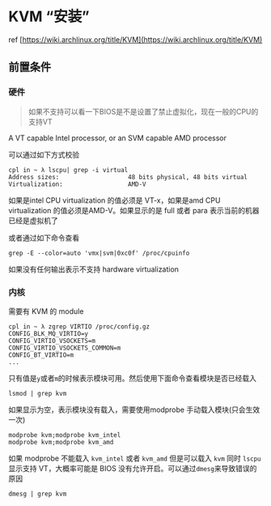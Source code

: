 # KVM “安装”

ref
[https://wiki.archlinux.org/title/KVM](https://wiki.archlinux.org/title/KVM)

## 前置条件
### 硬件

> 如果不支持可以看一下BIOS是不是设置了禁止虚拟化，现在一般的CPU的支持VT

A VT capable Intel processor, or an SVM capable AMD processor

可以通过如下方式校验

```
cpl in ~ λ lscpu| grep -i virtual
Address sizes:                   48 bits physical, 48 bits virtual
Virtualization:                  AMD-V
```

如果是intel CPU virtualization 的值必须是 VT-x，如果是amd CPU virtualization 的值必须是AMD-V。如果显示的是 full 或者 para 表示当前的机器已经是虚拟机了



或者通过如下命令查看

```
grep -E --color=auto 'vmx|svm|0xc0f' /proc/cpuinfo
```

如果没有任何输出表示不支持 hardware  virtualization

### 内核

需要有 KVM 的 module

```
cpl in ~ λ zgrep VIRTIO /proc/config.gz
CONFIG_BLK_MQ_VIRTIO=y
CONFIG_VIRTIO_VSOCKETS=m
CONFIG_VIRTIO_VSOCKETS_COMMON=m
CONFIG_BT_VIRTIO=m
...
```

只有值是`y`或者`m`的时候表示模块可用。然后使用下面命令查看模块是否已经载入

```
lsmod | grep kvm
```

如果显示为空，表示模块没有载入，需要使用modprobe 手动载入模块(只会生效一次)

```
modprobe kvm;modprobe kvm_intel
modprobe kvm;modprobe kvm_amd
```

如果 modprobe 不能载入 `kvm_intel` 或者 `kvm_amd` 但是可以载入 `kvm` 同时 `lscpu` 显示支持 VT，大概率可能是 BIOS 没有允许开启。可以通过`dmesg`来导致错误的原因

```
dmesg | grep kvm
```

